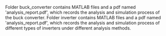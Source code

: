 Folder buck_converter contains MATLAB files and a pdf named 'analysis_report.pdf', which records the analysis and simulation process of the buck converter.
Folder inverter contains MATLAB files and a pdf named 'analysis_report.pdf', which records the analysis and simulation process of different types of inverters under different analysis methods.
